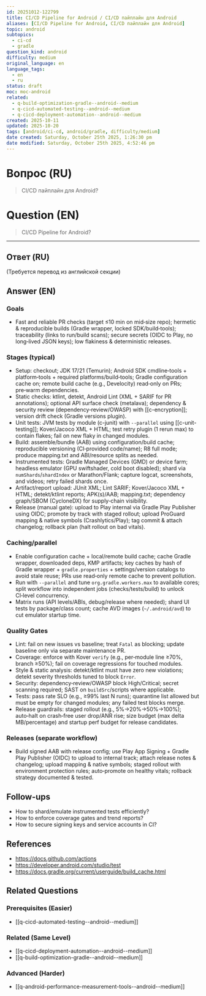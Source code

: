 ```yaml
---
id: 20251012-122799
title: CI/CD Pipeline for Android / CI/CD пайплайн для Android
aliases: [CI/CD Pipeline for Android, CI/CD пайплайн для Android]
topic: android
subtopics:
  - ci-cd
  - gradle
question_kind: android
difficulty: medium
original_language: en
language_tags:
  - en
  - ru
status: draft
moc: moc-android
related:
  - q-build-optimization-gradle--android--medium
  - q-cicd-automated-testing--android--medium
  - q-cicd-deployment-automation--android--medium
created: 2025-10-11
updated: 2025-10-20
tags: [android/ci-cd, android/gradle, difficulty/medium]
date created: Saturday, October 25th 2025, 1:26:30 pm
date modified: Saturday, October 25th 2025, 4:52:46 pm
---
```


# Вопрос (RU)
> CI/CD пайплайн для Android?

# Question (EN)
> CI/CD Pipeline for Android?

---

## Ответ (RU)

(Требуется перевод из английской секции)

## Answer (EN)

### Goals

* Fast and reliable PR checks (target ≤10 min on mid‑size repo); hermetic & reproducible builds (Gradle wrapper, locked SDK/build‑tools); traceability (links to run/build scans); secure secrets (OIDC to Play, no long‑lived JSON keys); low flakiness & deterministic releases.

### Stages (typical)

* Setup: checkout; JDK 17/21 (Temurin); Android SDK cmdline‑tools + platform‑tools + required platforms/build‑tools; Gradle configuration cache on; remote build cache (e.g., Develocity) read‑only on PRs; pre‑warm dependencies.
* Static checks: ktlint, detekt, Android Lint (XML + SARIF for PR annotations); optional API surface check (metalava); dependency & security review (dependency‑review/OWASP) with [[c-encryption]]; version drift check (Gradle versions plugin).
* Unit tests: JVM tests by module (c-junit) with `--parallel` using [[c-unit-testing]]; Kover/Jacoco XML + HTML; test retry plugin (1 rerun max) to contain flakes; fail on new flaky in changed modules.
* Build: assemble/bundle (AAB) using configuration/build cache; reproducible versioning (CI‑provided code/name); R8 full mode; produce mapping.txt and ABI/resource splits as needed.
* Instrumented tests: Gradle Managed Devices (GMD) or device farm; headless emulator (GPU swiftshader, cold boot disabled); shard via `numShards`/`shardIndex` or Marathon/Flank; capture logcat, screenshots, and videos; retry failed shards once.
* Artifact/report upload: JUnit XML; Lint SARIF; Kover/Jacoco XML + HTML; detekt/ktlint reports; APK(s)/AAB; mapping.txt; dependency graph/SBOM (CycloneDX) for supply‑chain visibility.
* Release (manual gate): upload to Play internal via Gradle Play Publisher using OIDC; promote by track with staged rollout; upload ProGuard mapping & native symbols (Crashlytics/Play); tag commit & attach changelog; rollback plan (halt rollout on bad vitals).

### Caching/parallel

* Enable configuration cache + local/remote build cache; cache Gradle wrapper, downloaded deps, KMP artifacts; key caches by hash of Gradle wrapper + `gradle.properties` + settings/version catalogs to avoid stale reuse; PRs use read‑only remote cache to prevent pollution.
* Run with `--parallel` and tune `org.gradle.workers.max` to available cores; split workflow into independent jobs (checks/tests/build) to unlock CI‑level concurrency.
* Matrix runs (API levels/ABIs, debug/release where needed); shard UI tests by package/class count; cache AVD images (`~/.android/avd`) to cut emulator startup time.

### Quality Gates

* Lint: fail on new issues vs baseline; treat `Fatal` as blocking; update baseline only via separate maintenance PR.
* Coverage: enforce with Kover `verify` (e.g., per‑module line ≥70%, branch ≥50%); fail on coverage regressions for touched modules.
* Style & static analysis: detekt/ktlint must have zero new violations; detekt severity thresholds tuned to block `Error`.
* Security: dependency‑review/OWASP block High/Critical; secret scanning required; SAST on `buildSrc`/scripts where applicable.
* Tests: pass rate SLO (e.g., ≥99% last N runs); quarantine list allowed but must be empty for changed modules; any failed test blocks merge.
* Release guardrails: staged rollout (e.g., 5%→20%→50%→100%); auto‑halt on crash‑free user drop/ANR rise; size budget (max delta MB/percentage) and startup perf budget for release candidates.

### Releases (separate workflow)

* Build signed AAB with release config; use Play App Signing + Gradle Play Publisher (OIDC) to upload to internal track; attach release notes & changelog; upload mapping & native symbols; staged rollout with environment protection rules; auto‑promote on healthy vitals; rollback strategy documented & tested.

## Follow-ups
- How to shard/emulate instrumented tests efficiently?
- How to enforce coverage gates and trend reports?
- How to secure signing keys and service accounts in CI?

## References
- https://docs.github.com/actions
- https://developer.android.com/studio/test
- https://docs.gradle.org/current/userguide/build_cache.html

## Related Questions

### Prerequisites (Easier)
- [[q-cicd-automated-testing--android--medium]]

### Related (Same Level)
- [[q-cicd-deployment-automation--android--medium]]
- [[q-build-optimization-gradle--android--medium]]

### Advanced (Harder)
- [[q-android-performance-measurement-tools--android--medium]]

